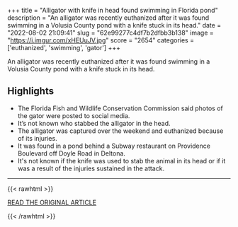 +++
title = "Alligator with knife in head found swimming in Florida pond"
description = "An alligator was recently euthanized after it was found swimming in a Volusia County pond with a knife stuck in its head."
date = "2022-08-02 21:09:41"
slug = "62e99277c4df7b2dfbb3b138"
image = "https://i.imgur.com/xHEUuJV.jpg"
score = "2654"
categories = ['euthanized', 'swimming', 'gator']
+++

An alligator was recently euthanized after it was found swimming in a Volusia County pond with a knife stuck in its head.

## Highlights

- The Florida Fish and Wildlife Conservation Commission said photos of the gator were posted to social media.
- It’s not known who stabbed the alligator in the head.
- The alligator was captured over the weekend and euthanized because of its injuries.
- It was found in a pond behind a Subway restaurant on Providence Boulevard off Doyle Road in Deltona.
- It's not known if the knife was used to stab the animal in its head or if it was a result of the injuries sustained in the attack.

---

{{< rawhtml >}}
  <p class="article-category">
    <a target="_blank" href="https://www.clickorlando.com/news/local/2022/08/01/alligator-with-knife-in-head-found-swimming-in-florida-pond/">READ THE ORIGINAL ARTICLE</a>
  </p>
{{< /rawhtml >}}
